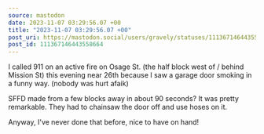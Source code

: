 ```yaml
---
source: mastodon
date: 2023-11-07 03:29:56.07 +00
title: "2023-11-07 03:29:56.07 +00"
post_uri: https://mastodon.social/users/gravely/statuses/111367146443558664
post_id: 111367146443558664
---
```

I called 911 on an active fire on Osage St. (the half block west of / behind Mission St) this evening near 26th because I saw a garage door smoking in a funny way. (nobody was hurt afaik)

SFFD made from a few blocks away in about 90 seconds? It was pretty remarkable. They had to chainsaw the door off and use hoses on it.

Anyway, I've never done that before, nice to have on hand!


